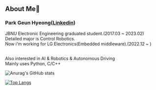 ## About Me👋
### Park Geun Hyeong([Linkedin](https://www.linkedin.com/in/%EA%B7%BC%ED%98%95-%EB%B0%95-120801223/))
JBNU Electronic Engineering graduated student.(2017.03 ~ 2023.02)
<br>Detailed major is Control Robotics.</br>
Now i'm working for LG Electronics(Embedded middleware).(2022.12 ~ )

<br>Also interested in AI & Robotics & Autonomous Driving </br>
Mainly uses Python, C/C++

<!--## Research Interest
- Computer Vision: Object Detection, Segmentation, Classification
- Visual Slam: ORB SLAM, Visual Odometry-->


![Anurag's GitHub stats](https://github-readme-stats.vercel.app/api?username=park-geun-hyeong&show_icons=true&theme=radical)

[![Top Langs](https://github-readme-stats.vercel.app/api/top-langs/?username=park-geun-hyeong&hide=jupyter%20notebook&exclude_repo=ORB_SLAM2_MRCNN&layout=compact&theme=radical)](https://github.com/park-geun-hyeong/github-readme-stats)
<!--
**park-geun-hyeong/park-geun-hyeong** is a ✨ _special_ ✨ repository because its `README.md` (this file) appears on your GitHub profile.

Here are some ideas to get you started:

- 🔭 I’m currently working on ...
- 🌱 I’m currently learning ...
- 👯 I’m looking to collaborate on ...
- 🤔 I’m looking for help with ...
- 💬 Ask me about ...
- 📫 How to reach me: ...
- 😄 Pronouns: ...
- ⚡ Fun fact: ...
-->
